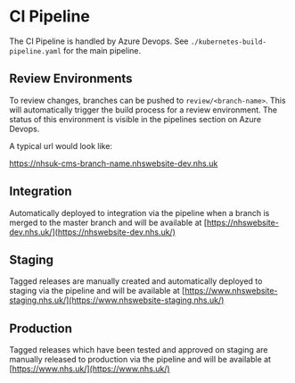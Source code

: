 # CI Pipeline

The CI Pipeline is handled by Azure Devops. See `./kubernetes-build-pipeline.yaml` for the main pipeline.

## Review Environments

To review changes, branches can be pushed to `review/<branch-name>`. This will automatically trigger the build process for a review environment. The status of this environment is visible in the pipelines section on Azure Devops.

A typical url would look like:

https://nhsuk-cms-branch-name.nhswebsite-dev.nhs.uk

## Integration

Automatically deployed to integration via the pipeline when a branch is merged to the master branch and will be available at [https://nhswebsite-dev.nhs.uk/](https://nhswebsite-dev.nhs.uk/)

## Staging

Tagged releases are manually created and automatically deployed to staging via the pipeline and will be available at [https://www.nhswebsite-staging.nhs.uk/](https://www.nhswebsite-staging.nhs.uk/)

## Production

Tagged releases which have been tested and approved on staging are manually released to production via the pipeline and will be available at [https://www.nhs.uk/](https://www.nhs.uk/)
